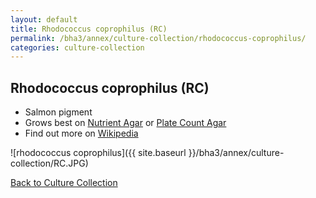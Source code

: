 ```yaml
---
layout: default
title: Rhodococcus coprophilus (RC) 
permalink: /bha3/annex/culture-collection/rhodococcus-coprophilus/
categories: culture-collection
---
```


## Rhodococcus coprophilus (RC) 

* Salmon pigment
* Grows best on [Nutrient Agar](/bha3/annex/cultivation-media/nutrient-agar/) or [Plate Count Agar](/bha3/annex/cultivation-media/plate-count-agar/)
* Find out more on [Wikipedia](http://en.wikipedia.org/wiki/Rhodococcus)

![rhodococcus coprophilus]({{ site.baseurl }}/bha3/annex/culture-collection/RC.JPG) 

[Back to Culture Collection](/bha3/annex/culture-collection/)
